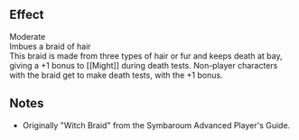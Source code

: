 ## Effect
Moderate<br>Imbues a braid of hair<br>This braid is made from three types of hair or fur and keeps death at bay, giving a +1 bonus to [[Might]] during death tests. Non-player characters with the braid get to make death tests, with the +1 bonus.
## Notes
* Originally "Witch Braid" from the Symbaroum Advanced Player's Guide.